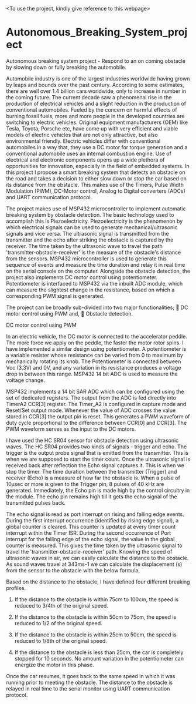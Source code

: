 <To use the project, kindly give reference to this webpage>

# Autonomous_Breaking_System_project
Autonomous breaking system project - Respond to an on coming obstacle by slowing down or fully breaking the automobile.

Automobile industry is one of the largest industries worldwide having grown by leaps and bounds over the past century. According to some estimates, there are well over 1.4 billion cars worldwide, only to increase in number in the coming future. The current decade saw a phenomenal rise in the production of electrical vehicles and a slight reduction in the production of conventional automobiles. Fueled by the concern on harmful effects of burning fossil fuels, more and more people in the developed countries are switching to electric vehicles. Original equipment manufacturers (OEM) like Tesla, Toyota, Porsche etc, have come up with very efficient and viable models of electric vehicles that are not only attractive, but also environmental friendly.  Electric vehicles differ with conventional automobiles in a way that, they use a DC motor for torque generation and a conventional automobile uses an internal combustion engine. Use of electrical and electronic components opens up a wide plethora of opportunities for innovation, especially in the field of embedded systems. In this project I propose a smart breaking system that detects an obstacle on the road and takes a decision to either slow down or stop the car based on its distance from the obstacle. This makes use of the Timers, Pulse Width Modulation (PWM), DC-Motor control, Analog to Digital converters (ADCs) and UART communication protocol. 

The project makes use of MSP432 microcontroller to implement automatic breaking system by obstacle detection. The basic technology used to accomplish this is Piezoelectricity. Piezoelectricity is the phenomenon by which electrical signals can be used to generate mechanical/ultrasonic signals and vice versa. The ultrasonic signal is transmitted from the transmitter and the echo after striking the obstacle is captured by the receiver. The time taken by the ultrasonic wave to travel the path 'transmitter-obstacle-receiver' is the measure of the obstacle's distance from the sensors. MSP432 microcontroller is used to generate this sequence of events and measure the time duration and relay it in real time on the serial console on the computer. 
Alongside the obstacle detection, the project also implements DC motor control using potentiometer.  Potentiometer is interfaced to MSP432 via the inbuilt ADC module, which can measure the slightest change in the resistance, based on which a corresponding PWM signal is generated. 


The project can be broadly sub-divided into two major functionalities; 
	DC motor control using PWM and,
	Obstacle detection.


DC motor control using PWM

In an electric vehicle, the DC motor is connected to the accelerator peddle. The more force we apply on the peddle, the faster the motor rotor spins. I have implemented a similar design using potentiometer. A potentiometer is a variable resister whose resistance can be varied from 0 to maximum by mechanically rotating its knob. The Potentiometer is connected between Vcc (3.3V) and 0V, and any variation in its resistance produces a voltage drop in between this range.  MSP432 14 bit ADC is used to measure the voltage change.

MSP432 implements a 14 bit SAR ADC which can be configured using the set of dedicated registers.  The output from the ADC is fed directly into TimerA2 CCR[3] register. The Timer_A2 is configured in capture mode and Reset/Set output mode. Whenever the value of ADC crosses the value stored in CCR[3] the output pin is reset. This generates a PWM waveform of duty cycle proportional to the difference between CCR[0] and CCR[3]. The PWM waveform serves as the input to the DC motors.

I have used the HC SR04 sensor for obstacle detection using ultrasonic waves. The HC SR04 provides two kinds of signals - trigger and echo. The trigger is the output probe signal that is emitted from the transmitter. This is when we are supposed to start the timer count. Once the ultrasonic signal is received back after reflection the Echo signal captures it. This is when we stop the timer. The time duration between the transmitter (Trigger) and receiver (Echo) is a measure of how far the obstacle is. When a pulse of 10µsec or more is given to the Trigger pin, 8 pulses of 40 kHz are generated. Immediately, the Echo pin is made high by the control circuitry in the module. The echo pin remains high till it gets the echo signal of the transmitted pulses back. 

 The echo signal is read as port interrupt on rising and falling edge events. During the first interrupt occurrence (identified by rising edge signal), a global counter is cleared. This counter is updated at every timer count interrupt within the Timer ISR. During the second occurrence of Port interrupt for the falling edge of the echo signal, the value in the global counter is measured. This gives the time taken by the ultrasonic signal to travel the 'transmitter-obstacle-receiver' path. Knowing the speed of ultrasonic waves in air, we can easily calculate the distance to the obstacle.
As sound waves travel at 343ms-1 we can calculate the displacement (s) from the sensor to the obstacle with the below formula,


Based on the distance to the obstacle, I have defined four different breaking profiles.

1.	If the distance to the obstacle is within 75cm to 100cm, the speed is reduced to 3/4th of the original speed.

2.	If the distance to the obstacle is within 50cm to 75cm, the speed is reduced to 1/2 of the original speed.

3.	If the distance to the obstacle is within 25cm to 50cm, the speed is reduced to 1/8th of the original speed.

4.	If the distance to the obstacle is less than 25cm, the car is completely stopped for 10 seconds. No amount variation in the potentiometer can energize the motor in this phase.

Once the car resumes, it goes back to the same speed in which it was running prior to meeting the obstacle. The distance to the obstacle is relayed in real time to the serial monitor using UART communication protocol.
